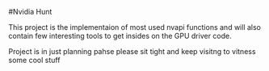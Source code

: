 #Nvidia Hunt

This project is the implementaion of most used nvapi functions and will also contain few interesting tools to get insides on the GPU driver code.

Project is in just planning pahse please sit tight and keep visitng to vitness some cool stuff
